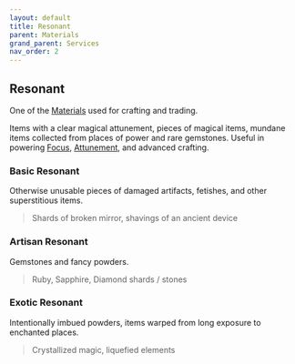 ```yaml
---
layout: default
title: Resonant
parent: Materials
grand_parent: Services
nav_order: 2
---
```

## Resonant
One of the [Materials](Materials) used for crafting and trading.

Items with a clear magical attunement, pieces of magical items, mundane items collected from places of power and rare gemstones. Useful in powering [Focus](Example-Gear#Focus), [Attunement](Spirit#Attunement), and advanced crafting.

### Basic Resonant
Otherwise unusable pieces of damaged artifacts, fetishes, and other superstitious items.

> Shards of broken mirror, shavings of an ancient device

### Artisan Resonant
Gemstones and fancy powders.

> Ruby, Sapphire, Diamond shards / stones

### Exotic Resonant
Intentionally imbued powders, items warped from long exposure to enchanted places.

> Crystallized magic, liquefied elements